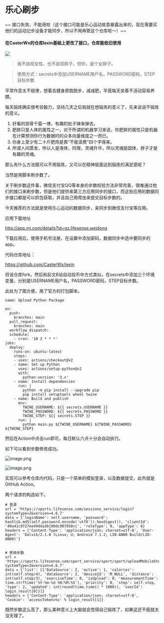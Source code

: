 # 乐心刷步

~~ 接口失效，不能用啦（这个接口可能是乐心运动故意暴露出来的，现在需要买他们的运动记步设备才能同步，所以不用再管这个仓库啦～）~~

#### 在CasterWx的仓库lexin基础上更改了接口，仓库能依旧使用

![](https://antzyun.oss-cn-beijing.aliyuncs.com/20201025174629.png)


> 我不歧视女性，也不歧视胖子，但你，是个女胖子。



> 使用方式：secrets中添加USERNAME用户名，PASSWORD密码，STEP目标步数



平常作息太不规律，想着去健身房跑跑步，减减肥，毕竟每天坐着不活动容易养膘。

每天锻炼确实很考验毅力，坚持几天之后我就在想锻炼的意义了，先来说说不锻炼的意义。

1. 好看的锁骨千篇一律，有趣的肚子弹来弹去。
2. 肥胖只是人体的属性之一，对于所谓的机器学习来说，你肥胖的属性只是机器在计算预测你行为数据时的众多向量维度之一而已。
3. 你身上至少有二十斤肥肉是靠”不能浪费“四个字得来。
4. 所谓人间蒸发，所以人是液体，同理，灵魂升华，所以灵魂是固体，胖子才是有趣的灵魂。

那么有什么方法既可以不用锻炼，又可以在精神层面达到锻炼的满足感呢？

当然是用脚本刷步数了。

关于刷步数这件事，微信支付宝QQ等本身的步数校验方法非常完善，很难通过他们的接口来刷步数，但是他们提供来第三方应用同步的接口，而这些应用的数据同步接口都是可以抓包获取，并且自己用爬虫来提交目标步数的。

今天推荐的方法就是使用乐心运动的数据同步，来同步到微信支付宝等应用。

应用下载地址

http://app.mi.com/details?id=gz.lifesense.weidong

下载应用后，使用手机号注册，在设置中添加密码，数据同步中选中要同步的app。

代码仓库地址：

https://github.com/CasterWx/lexin

将该仓库fork，然后和前文B站自动投币中方式类似，在secrets中添加三个环境变量，分别是USERNAME用户名，PASSWORD密码，STEP目标步数。

此处为了图方便，用了官方的打包脚本。

```
name: Upload Python Package

on:
  push:
    branches: main
  pull_request:
    branches: main
  workflow_dispatch:
  schedule:
    - cron: '10 2 * * *'
jobs:
  deploy:
    runs-on: ubuntu-latest
    steps:
    - uses: actions/checkout@v2
    - name: Set up Python
      uses: actions/setup-python@v2
      with:
        python-version: '3.x'
    - name: Install dependencies
      run: |
        python -m pip install --upgrade pip
        pip install setuptools wheel twine
    - name: Build and publish
      env:
        TWINE_USERNAME: ${{ secrets.USERNAME }}
        TWINE_PASSWORD: ${{ secrets.PASSWORD }}
        TWINE_STEP: ${{ secrets.STEP }}
      run: |
        python main.py ${TWINE_USERNAME} ${TWINE_PASSWORD} ${TWINE_STEP}
```

然后在Action中点击run即可，每日默认六点十分会自动执行。

如下可以看到步数修改成功。

![image.png](https://www.aloli.icu/upload/2020/10/image-c7d13b90e46d4b7497b9ea1519661f90.png)


![image.png](https://www.aloli.icu/upload/2020/10/image-3a70c1d574784f84a36ca90eeaf95b30.png)

实现可以参考仓库内代码，只是一个简单的模拟登录，以及数据提交，此外就是GitHub Action。

两个请求的构造如下。

```
# 登录
url = 'https://sports.lifesense.com/sessions_service/login?systemType=2&version=4.6.7'
data = {'loginName': self.username, 'password': hashlib.md5(self.password.encode('utf8')).hexdigest(), 'clientId': '49a41c9727ee49dda3b190dc907850cc', 'roleType': 0, 'appType': 6}
headers = {'Content-Type': 'application/json; charset=utf-8', 'User-Agent': 'Dalvik/2.1.0 (Linux; U; Android 7.1.2; LIO-AN00 Build/LIO-AN00)'}
      
```

```
# 修改步数
url = 'https://sports.lifesense.com/sport_service/sport/sport/uploadMobileStepV2?systemType=2&version=4.6.7'
data = {'list': [{'DataSource': 2, 'active': 1, 'calories': int(self.step/4), 'dataSource': 2, 'deviceId': 'M_NULL', 'distance': int(self.step/3), 'exerciseTime': 0, 'isUpload': 0, 'measurementTime': time.strftime('%Y-%m-%d %H:%M:%S'), 'priority': 0, 'step': self.step, 'type': 2, 'updated': int(round(time.time() * 1000)), 'userId': login_result[0]}]}
headers = {'Content-Type': 'application/json; charset=utf-8', 'Cookie': 'accessToken=%s' % login_result[1]}
```

既然步数这么高了，那么某种意义上大脑就会觉得自己锻炼了，如果这还不瘦就太没天理了。

